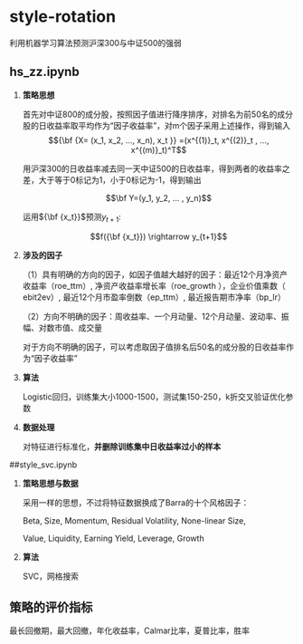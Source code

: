 # style-rotation
利用机器学习算法预测沪深300与中证500的强弱

## **hs_zz.ipynb**

1. **策略思想**

   首先对中证800的成分股，按照因子值进行降序排序，对排名为前50名的成分股的日收益率取平均作为“因子收益率”，对m个因子采用上述操作，得到输入$${\bf {X= (x_1, x_2, ..., x_n), x_t }} =(x^{(1)}_t, x^{(2)}_t , ..., x^{(m)}_t)^T$$ 

   用沪深300的日收益率减去同一天中证500的日收益率，得到两者的收益率之差，大于等于0标记为1，小于0标记为-1，得到输出

   $$\bf Y=(y_1, y_2, ... , y_n)​$$

   运用${\bf {x_t}}$预测$y_{t+1}$:

   $$f({\bf {x_t}}) \rightarrow y_{t+1}​$$

2. **涉及的因子**

   （1）具有明确的方向的因子，如因子值越大越好的因子：最近12个月净资产收益率（roe_ttm）, 净资产收益率增长率（roe_growth ），企业价值乘数（ ebit2ev）, 最近12个月市盈率倒数（ep_ttm）, 最近报告期市净率（bp_lr）

   （2）方向不明确的因子：周收益率、一个月动量、12个月动量、波动率、振幅、对数市值、成交量

   对于方向不明确的因子，可以考虑取因子值排名后50名的成分股的日收益率作为“因子收益率”

3. **算法**

   Logistic回归，训练集大小1000-1500，测试集150-250，k折交叉验证优化参数

4. **数据处理**

   对特征进行标准化，**并删除训练集中日收益率过小的样本**

##style_svc.ipynb

1. **策略思想与数据**

   采用一样的思想，不过将特征数据换成了Barra的十个风格因子：

   Beta, Size, Momentum, Residual Volatility, None-linear Size, 

   Value, Liquidity, Earning Yield, Leverage, Growth

2. **算法**

   SVC，网格搜索

## 策略的评价指标

最长回撤期，最大回撤，年化收益率，Calmar比率，夏普比率，胜率











